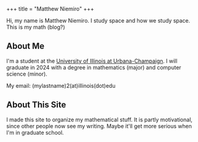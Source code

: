 +++
title = "Matthew Niemiro"
+++

Hi, my name is Matthew Niemiro. I study space and how we study space. This is my math (blog?)

## About Me

I'm a student at the [University of Illinois at Urbana-Champaign](https://illinois.edu/). I will graduate in 2024 with a degree in mathematics (major) and computer science (minor).

My email: (mylastname)2(at)illinois(dot)edu

## About This Site

I made this site to organize my mathematical stuff. It is partly motivational, since other people now see my writing. Maybe it'll get more serious when I'm in graduate school.